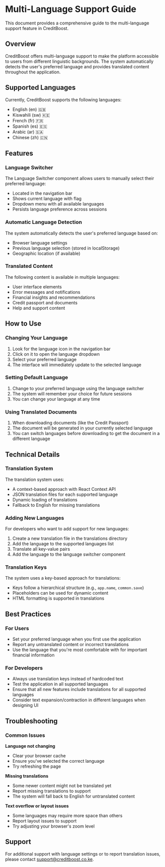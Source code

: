 # Multi-Language Support Guide

This document provides a comprehensive guide to the multi-language support feature in CreditBoost.

## Overview

CreditBoost offers multi-language support to make the platform accessible to users from different linguistic backgrounds. The system automatically detects the user's preferred language and provides translated content throughout the application.

## Supported Languages

Currently, CreditBoost supports the following languages:

- English (en) 🇬🇧
- Kiswahili (sw) 🇰🇪
- French (fr) 🇫🇷
- Spanish (es) 🇪🇸
- Arabic (ar) 🇸🇦
- Chinese (zh) 🇨🇳

## Features

### Language Switcher

The Language Switcher component allows users to manually select their preferred language:
- Located in the navigation bar
- Shows current language with flag
- Dropdown menu with all available languages
- Persists language preference across sessions

### Automatic Language Detection

The system automatically detects the user's preferred language based on:
- Browser language settings
- Previous language selection (stored in localStorage)
- Geographic location (if available)

### Translated Content

The following content is available in multiple languages:
- User interface elements
- Error messages and notifications
- Financial insights and recommendations
- Credit passport and documents
- Help and support content

## How to Use

### Changing Your Language

1. Look for the language icon in the navigation bar
2. Click on it to open the language dropdown
3. Select your preferred language
4. The interface will immediately update to the selected language

### Setting Default Language

1. Change to your preferred language using the language switcher
2. The system will remember your choice for future sessions
3. You can change your language at any time

### Using Translated Documents

1. When downloading documents (like the Credit Passport)
2. The document will be generated in your currently selected language
3. You can switch languages before downloading to get the document in a different language

## Technical Details

### Translation System

The translation system uses:
- A context-based approach with React Context API
- JSON translation files for each supported language
- Dynamic loading of translations
- Fallback to English for missing translations

### Adding New Languages

For developers who want to add support for new languages:
1. Create a new translation file in the translations directory
2. Add the language to the supported languages list
3. Translate all key-value pairs
4. Add the language to the language switcher component

### Translation Keys

The system uses a key-based approach for translations:
- Keys follow a hierarchical structure (e.g., `app.name`, `common.save`)
- Placeholders can be used for dynamic content
- HTML formatting is supported in translations

## Best Practices

### For Users

- Set your preferred language when you first use the application
- Report any untranslated content or incorrect translations
- Use the language that you're most comfortable with for important financial information

### For Developers

- Always use translation keys instead of hardcoded text
- Test the application in all supported languages
- Ensure that all new features include translations for all supported languages
- Consider text expansion/contraction in different languages when designing UI

## Troubleshooting

### Common Issues

**Language not changing**
- Clear your browser cache
- Ensure you've selected the correct language
- Try refreshing the page

**Missing translations**
- Some newer content might not be translated yet
- Report missing translations to support
- The system will fall back to English for untranslated content

**Text overflow or layout issues**
- Some languages may require more space than others
- Report layout issues to support
- Try adjusting your browser's zoom level

## Support

For additional support with language settings or to report translation issues, please contact support@creditboost.co.ke.